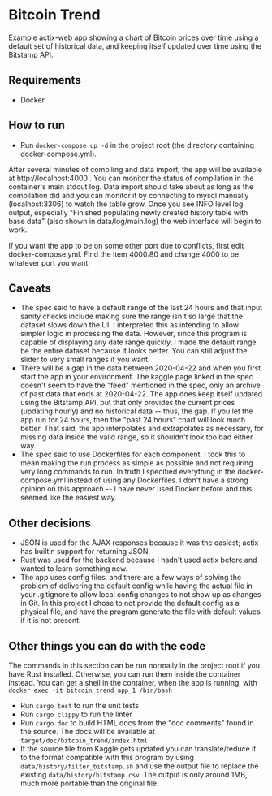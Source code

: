 # Bitcoin Trend
Example actix-web app showing a chart of Bitcoin prices over time using a default set of historical data, and keeping itself updated over time using the Bitstamp API.

## Requirements
- Docker

## How to run
- Run `docker-compose up -d` in the project root (the directory containing docker-compose.yml).

After several minutes of compiling and data import, the app will be available at http://localhost:4000 . You can monitor the status of compilation in the container's main stdout log. Data import should take about as long as the compilation did and you can monitor it by connecting to mysql manually (localhost:3306) to watch the table grow. Once you see INFO level log output, especially "Finished populating newly created history table with base data" (also shown in data/log/main.log) the web interface will begin to work.

If you want the app to be on some other port due to conflicts, first edit docker-compose.yml. Find the item 4000:80 and change 4000 to be whatever port you want.

## Caveats
- The spec said to have a default range of the last 24 hours and that input sanity checks include making sure the range isn't so large that the dataset slows down the UI. I interpreted this as intending to allow simpler logic in processing the data. However, since this program is capable of displaying any date range quickly, I made the default range be the entire dataset because it looks better. You can still adjust the slider to very small ranges if you want.
- There will be a gap in the data between 2020-04-22 and when you first start the app in your environment. The kaggle page linked in the spec doesn't seem to have the "feed" mentioned in the spec, only an archive of past data that ends at 2020-04-22. The app does keep itself updated using the Bitstamp API, but that only provides the current prices (updating hourly) and no historical data -- thus, the gap. If you let the app run for 24 hours, then the "past 24 hours" chart will look much better. That said, the app interpolates and extrapolates as necessary, for missing data inside the valid range, so it shouldn't look too bad either way.
- The spec said to use Dockerfiles for each component. I took this to mean making the run process as simple as possible and not requiring very long commands to run. In truth I specified everything in the docker-compose.yml instead of using any Dockerfiles. I don't have a strong opinion on this approach -- I have never used Docker before and this seemed like the easiest way.

## Other decisions
- JSON is used for the AJAX responses because it was the easiest; actix has builtin support for returning JSON.
- Rust was used for the backend because I hadn't used actix before and wanted to learn something new.
- The app uses config files, and there are a few ways of solving the problem of delivering the default config while having the actual file in your .gitignore to allow local config changes to not show up as changes in Git. In this project I chose to not provide the default config as a physical file, and have the program generate the file with default values if it is not present.

## Other things you can do with the code
The commands in this section can be run normally in the project root if you have Rust installed. Otherwise, you can run them inside the container instead. You can get a shell in the container, when the app is running, with `docker exec -it bitcoin_trend_app_1 /bin/bash`

- Run `cargo test` to run the unit tests
- Run `cargo clippy` to run the linter
- Run `cargo doc` to build HTML docs from the "doc comments" found in the source. The docs will be available at `target/doc/bitcoin_trend/index.html`
- If the source file from Kaggle gets updated you can translate/reduce it to the format compatible with this program by using `data/history/filter_bitstamp.sh` and use the output file to replace the existing `data/history/bitstamp.csv`. The output is only around 1MB, much more portable than the original file.